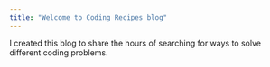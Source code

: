 ```yaml
---
title: "Welcome to Coding Recipes blog"
---
```


I created this blog to share the hours of searching for ways to solve different coding problems. 
